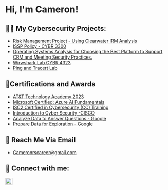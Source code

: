 <h1>Hi, I'm Cameron!

<h2>👨‍💻 My Cybersecurity Projects:</h2>

- [Risk Management Project - Using Clearwater IRM Analysis](https://drive.google.com/drive/folders/114vv7TTueDQEp4yL_yUvBLwt92JCy_EW?usp=sharing)
- [ISSP Policy - CYBR 3300](https://drive.google.com/file/d/1uXVXMVSpz8voH3PjJ8XVWo95D-VW1-m5/view?usp=sharing)
- [Operating Systems Analysis for Choosing the Best Platform to Support CRM and Meeting Security Practices.](https://drive.google.com/file/d/1L8vNAN9ivRmR7hptQwOvkBRokfrjSua5/view?usp=sharing)
- [Wirwshark Lab CYBR 4323](https://drive.google.com/file/d/1mYbPdC1eD04c0zscAw_z8fc0zvSYvggi/view?usp=drive_link)
- [Ping and Tracert Lab](https://drive.google.com/file/d/1zfCn8FagVG4LI0mrniwlXM0GnzlzKcvY/view?usp=drive_link)


<h2> 📜Certifications and Awards</h2>

- [AT&T Technology Academy 2023](https://www.credly.com/badges/3b6fc0f8-ee80-4293-9071-d0b04d5dc232/public_url)
- [Microsoft Certified: Azure AI Fundamentals](https://i.imgur.com/R0ZJy82.png)
- [ISC2 Certified in Cybersecurity (CC) Training](https://i.imgur.com/4qgaKe6.png)
- [Introduction to Cyber Security -CISCO](https://i.imgur.com/Tp3RDXc.png)
- [Analyze Data to Answer Questions - Google](https://i.imgur.com/yqujTgf.png)
- [Prepare Data for Exploration - Google](https://i.imgur.com/iIn2lkH.png)
  


  
<h2>📧 Reach Me Via Email</h2>

- Cameronrscareer@gmail.com
  

<h2> 🤳 Connect with me:</h2>

[<img align="left" alt="JoshMadakor | LinkedIn" width="22px" src="https://cdn.jsdelivr.net/npm/simple-icons@v3/icons/linkedin.svg" />][linkedin]

[linkedin]: https://www.linkedin.com/in/cameron-sharpe-/



<!--
**joshmadakor1/joshmadakor1** is a ✨ _special_ ✨ repository because its `README.md` (this file) appears on your GitHub profile.

Here are some ideas to get you started:

- 🔭 I’m currently working on ...
- 🌱 I’m currently learning ...
- 👯 I’m looking to collaborate on ...
- 🤔 I’m looking for help with ...
- 💬 Ask me about ...
- 📫 How to reach me: ...
- 😄 Pronouns: ...
- ⚡ Fun fact: ...
-->
